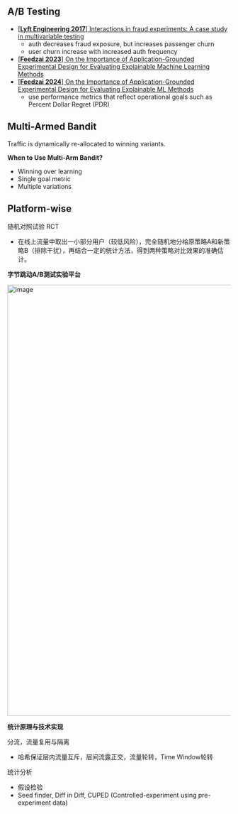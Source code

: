 ## A/B Testing

- [[**Lyft Engineering 2017**] Interactions in fraud experiments: A case study in multivariable testing](https://eng.lyft.com/interactions-in-fraud-experiments-a-case-study-in-multivariable-testing-e0525b11751)
  - auth decreases fraud exposure, but increases passenger churn
  - user churn increase with increased auth frequency
- [[**Feedzai 2023**] On the Importance of Application-Grounded Experimental Design for Evaluating Explainable Machine Learning Methods](https://arxiv.org/pdf/2206.13503)
- [[**Feedzai 2024**] On the Importance of Application-Grounded Experimental Design for Evaluating Explainable ML Methods](https://ojs.aaai.org/index.php/AAAI/article/view/30082/31906)
  - use performance metrics that reflect operational goals such as Percent Dollar Regret (PDR)


## Multi-Armed Bandit

Traffic is dynamically re-allocated to winning variants.

**When to Use Multi-Arm Bandit?**
- Winning over learning
- Single goal metric
- Multiple variations



## Platform-wise
随机对照试验 RCT
- 在线上流量中取出一小部分用户（较低风险），完全随机地分给原策略A和新策略B（排除干扰），再结合一定的统计方法，得到两种策略对比效果的准确估计。

**字节跳动A/B测试实验平台**

<img width="971" alt="image" src="https://user-images.githubusercontent.com/46979228/184524694-3a3019d0-5f6b-421a-b9b6-01e4a71b6492.png">

**统计原理与技术实现**

分流，流量复用与隔离
- 哈希保证层内流量互斥，层间流露正交，流量轮转，Time Window轮转

统计分析
- 假设检验
- Seed finder, Diff in Diff, CUPED (Controlled-experiment using pre-experiment data)


